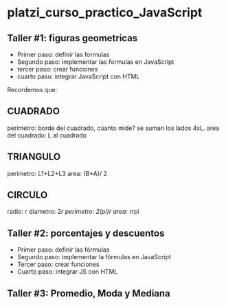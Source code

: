 # platzi_curso_practico_JavaScript

## Taller #1: figuras geometricas

- Primer paso: definir las formulas
- Segundo paso: implementar las formulas en JavaScript
- tercer paso: crear funciones
- cuarto paso: integrar JavaScript con HTML

Recordemos que:

## CUADRADO

perimetro: borde del cuadrado, cúanto mide? se suman los lados 4xL.
area del cuadrado: L al cuadrado

## TRIANGULO

perimetro: L1+L2+L3
area: (B\*A)/ 2

## CIRCULO

radio: r
diametro: 2*r
perimetro: 2(pi)*r
area: r*r*pi

## Taller #2: porcentajes y descuentos

- Primer paso: definir las fórmulas
- Segundo paso: implementar la fórmulas en JavaScript
- Tercer paso: crear funciones
- Cuarto paso: integrar JS con HTML

## Taller #3: Promedio, Moda y Mediana
